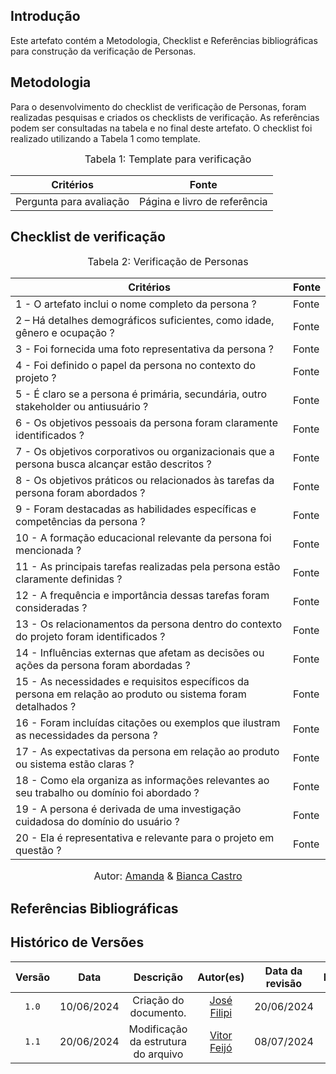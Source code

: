 ## Introdução

Este artefato contém a Metodologia, Checklist e Referências bibliográficas para construção da verificação de Personas. 

## Metodologia

Para o desenvolvimento do checklist de verificação de Personas, foram realizadas pesquisas e criados os checklists de verificação. As referências podem ser consultadas na tabela e no final deste artefato. O checklist foi realizado utilizando a Tabela 1 como template.

<font size="3"><p style="text-align: center">Tabela 1: Template para verificação</p></font>

<center>

Critérios | Fonte
--|--
Pergunta para avaliação| Página e livro de referência

</center>

## Checklist de verificação

<font size="3"><p style="text-align: center">Tabela 2: Verificação de Personas</p></font>

Critérios | Fonte
--------- | ------ 
1 - O artefato inclui o nome completo da persona ?  | Fonte
2 – Há detalhes demográficos suficientes, como idade, gênero e ocupação ?  | Fonte
3 - Foi fornecida uma foto representativa da persona ?  | Fonte
4 - Foi definido o papel da persona no contexto do projeto ?  | Fonte
5 - É claro se a persona é primária, secundária, outro stakeholder ou antiusuário ?  | Fonte
6 - Os objetivos pessoais da persona foram claramente identificados ?  | Fonte
7 - Os objetivos corporativos ou organizacionais que a persona busca alcançar estão descritos ?  | Fonte
8 - Os objetivos práticos ou relacionados às tarefas da persona foram abordados ?  | Fonte
9 - Foram destacadas as habilidades específicas e competências da persona ?  | Fonte
10 - A formação educacional relevante da persona foi mencionada ?  | Fonte
11 - As principais tarefas realizadas pela persona estão claramente definidas ?  | Fonte
12 - A frequência e importância dessas tarefas foram consideradas ?  | Fonte
13 - Os relacionamentos da persona dentro do contexto do projeto foram identificados ?  | Fonte
14 - Influências externas que afetam as decisões ou ações da persona foram abordadas ?  | Fonte
15 - As necessidades e requisitos específicos da persona em relação ao produto ou sistema foram detalhados ?  | Fonte
16 - Foram incluídas citações ou exemplos que ilustram as necessidades da persona ?  | Fonte
17 - As expectativas da persona em relação ao produto ou sistema estão claras ?  | Fonte
18 - Como ela organiza as informações relevantes ao seu trabalho ou domínio foi abordado ?  | Fonte
19 - A persona é derivada de uma investigação cuidadosa do domínio do usuário ?  | Fonte
20 - Ela é representativa e relevante para o projeto em questão ?  | Fonte


<font size="3"><p style="text-align: center">Autor: [Amanda](https://github.com/acamposs) & [Bianca Castro](https://github.com/BiancaPatrocinio7)</p></font>

## Referências Bibliográficas



## Histórico de Versões

| Versão | Data | Descrição | Autor(es) | Data da revisão | Revisor(es) |
| :--: | :--: | :--: | :--: | :--: | :--: |
|`1.0` | 10/06/2024 | Criação do documento. |[José Filipi](https://github.com/JoseFilipi) | 20/06/2024 |[Vitor Feijó](https://github.com/vitorfleonardo) |   
|`1.1` | 20/06/2024 | Modificação da estrutura do arquivo |[Vitor Feijó](https://github.com/vitorfleonardo) | 08/07/2024 | [Amanda Campos](https://github.com/acamposs)|